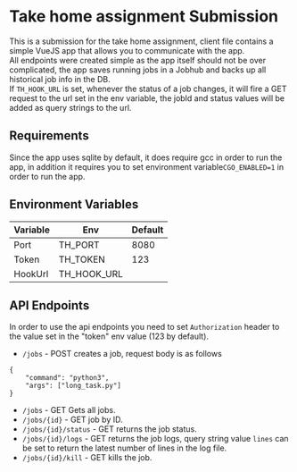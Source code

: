 # Take home assignment Submission
This is a submission for the take home assignment, client file contains a simple VueJS app that allows you to communicate with the app.<br />
All endpoints were created simple as the app itself should not be over complicated, the app saves running jobs in a Jobhub and backs up all historical job info in the DB.<br />
If `TH_HOOK_URL` is set, whenever the status of a job changes, it will fire a GET request to the url set in the env variable, the jobId and status values will be added as query strings to the url.

## Requirements
Since the app uses sqlite by default, it does require gcc in order to run the app, in addition it requires you to set environment variable`CGO_ENABLED=1` in order to run the app.

## Environment Variables
| Variable | Env  | Default  |
|---|---|---|
| Port  | TH_PORT  | 8080  |
| Token  | TH_TOKEN  | 123  |
| HookUrl  | TH_HOOK_URL  |  |

## API Endpoints
In order to use the api endpoints you need to set `Authorization` header to the value set in the "token" env value (123 by default).<br />

- `/jobs` - POST creates a job, request body is as follows
```
{
    "command": "python3",
    "args": ["long_task.py"]
}
```

- `/jobs` - GET Gets all jobs.
- `/jobs/{id}` - GET job by  ID.
- `/jobs/{id}/status` - GET returns the job status.
- `/jobs/{id}/logs` - GET returns the job logs, query string value `lines` can be set to return the latest number of lines in the log file.
- `/jobs/{id}/kill` - GET kills the job.